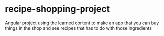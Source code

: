 # recipe-shopping-project
Angular project using the learned content to make an app that you can buy things in the shop and see recipes that has to do with those ingredients
